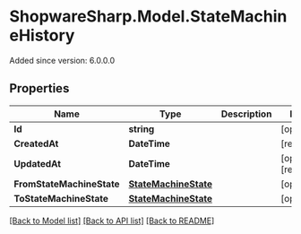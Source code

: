 # ShopwareSharp.Model.StateMachineHistory
Added since version: 6.0.0.0

## Properties

Name | Type | Description | Notes
------------ | ------------- | ------------- | -------------
**Id** | **string** |  | [optional] 
**CreatedAt** | **DateTime** |  | [readonly] 
**UpdatedAt** | **DateTime** |  | [optional] [readonly] 
**FromStateMachineState** | [**StateMachineState**](StateMachineState.md) |  | [optional] 
**ToStateMachineState** | [**StateMachineState**](StateMachineState.md) |  | [optional] 

[[Back to Model list]](../README.md#documentation-for-models) [[Back to API list]](../README.md#documentation-for-api-endpoints) [[Back to README]](../README.md)


